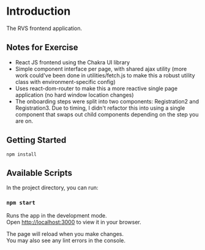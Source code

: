 # Introduction

The RVS frontend application.

## Notes for Exercise

* React JS frontend using the Chakra UI library
* Simple component interface per page, with shared ajax utility (more work could've been done in utilities/fetch.js to make this a robust utility class with environment-specific config)
* Uses react-dom-router to make this a more reactive single page application (no hard window location changes)
* The onboarding steps were split into two components: Registration2 and Registration3. Due to timing, I didn't refactor this into using a single component that swaps out child components depending on the step you are on.

## Getting Started

`npm install`

## Available Scripts

In the project directory, you can run:

### `npm start`

Runs the app in the development mode.\
Open [http://localhost:3000](http://localhost:3000) to view it in your browser.

The page will reload when you make changes.\
You may also see any lint errors in the console.

